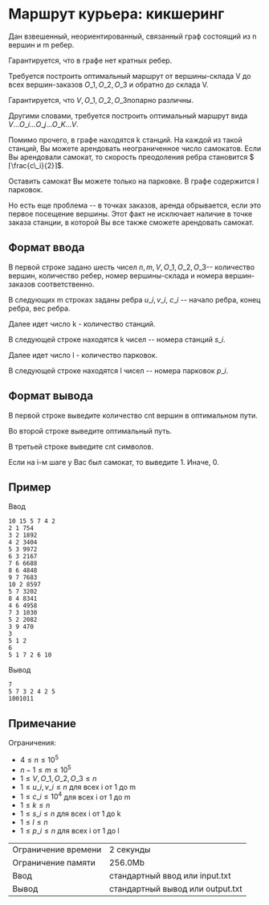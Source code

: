 # Маршрут курьера: кикшеринг

Дан взвешенный, неориентированный, связанный граф состоящий из n вершин и m ребер.

Гарантируется, что в графе нет кратных ребер.

Требуется построить оптимальный маршрут от вершины-склада V до всех вершин-заказов $O\_1, O\_2, O\_3$ и обратно до склада V.

Гарантируется, что $V, O\_1, O\_2, O\_3$​ попарно различны.

Другими словами, требуется построить оптимальный маршрут вида $V ... O\_i ... O\_j ... O\_K ... V$.

Помимо прочего, в графе находятся k станций. На каждой из такой станций, Вы можете арендовать неограниченное число самокатов. Если Вы арендовали самокат, то скорость преодоления ребра становится $⌈\frac{c\_i}{2}⌉$.

Оставить самокат Вы можете только на парковке. В графе содержится l парковок.

Но есть еще проблема -- в точках заказов, аренда обрывается, если это первое посещение вершины. Этот факт не исключает наличие в точке заказа станции, в которой Вы все также сможете арендовать самокат.

## Формат ввода

В первой строке задано шесть чисел $n, m, V, O\_1, O\_2, O\_3$​ -- количество вершин, количество ребер, номер вершины-склада и номера вершин-заказов соответственно.

В следующих m строках заданы ребра $u\_i, v\_i$, $c\_i$ -- начало ребра, конец ребра, вес ребра.

Далее идет число k - количество станций.

В следующей строке находятся k чисел -- номера станций $s\_i$.

Далее идет число l - количество парковок.

В следующей строке находятся l чисел -- номера парковок $p\_i$.

## Формат вывода

В первой строке выведите количество cnt вершин в оптимальном пути.

Во второй строке выведите оптимальный путь.

В третьей строке выведите cnt символов.

Если на i-м шаге у Вас был самокат, то выведите 1. Иначе, 0.

## Пример

Ввод

    10 15 5 7 4 2
    2 1 754
    3 2 1892
    4 2 3404
    5 3 9972
    6 3 2167
    7 6 6688
    8 6 4848
    9 7 7683
    10 2 8597
    5 7 3202
    8 4 8341
    4 6 4958
    7 3 1030
    5 2 2082
    3 9 470
    3
    5 1 2
    6
    5 1 7 2 6 10
    

Вывод

    7
    5 7 3 2 4 2 5
    1001011
    

## Примечание

Ограничения:

*   $4 \leq n \leq 10^5$
*   $n - 1 \leq m \leq 10^5$
*   $1 \leq V, O\_1, O\_2, O\_3 \leq n$
*   $1 \leq u\_i, v\_i \leq n$ для всех i от 1 до m
*   $1 \leq c\_i \leq 10^4$ для всех i от 1 до m
*   $1 \leq k \leq n$
*   $1 \leq s\_i \leq n$ для всех i от 1 до k
*   $1 \leq l \leq n$
*   $1 \leq p\_i \leq n$ для всех i от 1 до l


<table>
 <tr class="time-limit">
    <td class="property-title">Ограничение времени</td>
    <td>2&nbsp;секунды</td>
 </tr>
 <tr class="memory-limit">
    <td class="property-title">Ограничение памяти</td>
    <td>256.0Mb</td>
 </tr>
 <tr class="input-file">
    <td class="property-title">Ввод</td>
    <td colspan="1">стандартный ввод или input.txt</td>
 </tr>
 <tr class="output-file">
    <td class="property-title">Вывод</td>
    <td colspan="1">стандартный вывод или output.txt</td>
 </tr>
</table>
